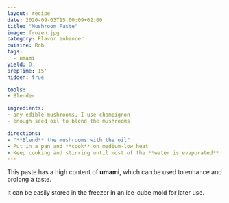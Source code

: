 ```yaml
---
layout: recipe
date: 2020-09-03T15:00:09+02:00
title: "Mushroom Paste"
image: frozen.jpg
category: Flavor enhancer
cuisine: Rob
tags:
  - umami
yield: 0
prepTime: 15'
hidden: true

tools:
- Blender

ingredients:
- any edible mushrooms, I use champignon
- enough seed oil to blend the mushrooms

directions:
- "**Blend** the mushrooms with the oil"
- Put in a pan and **cook** on medium-low heat
- Keep cooking and stirring until most of the **water is evaporated**
---
```


This paste has a high content of **umami**, which can be used to enhance and prolong a taste.

It can be easily stored in the freezer in an ice-cube mold for later use.
